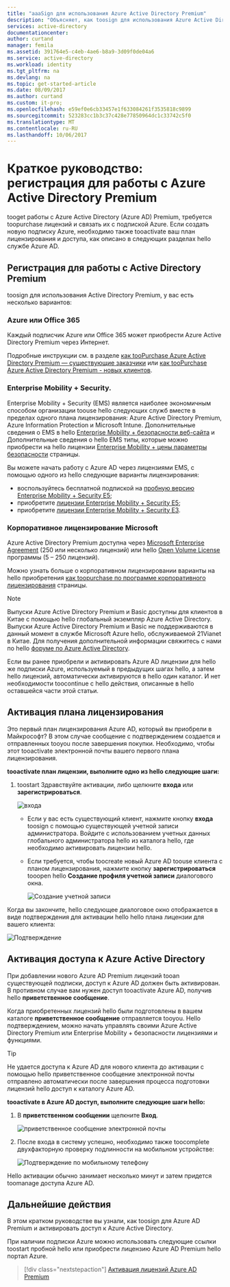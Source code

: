 ```yaml
---
title: "aaaSign для использования Azure Active Directory Premium"
description: "Объясняет, как toosign для использования Azure Active Directory Premium edition."
services: active-directory
documentationcenter: 
author: curtand
manager: femila
ms.assetid: 391764e5-c4eb-4ae6-b8a9-3d09f0de04a6
ms.service: active-directory
ms.workload: identity
ms.tgt_pltfrm: na
ms.devlang: na
ms.topic: get-started-article
ms.date: 08/09/2017
ms.author: curtand
ms.custom: it-pro;
ms.openlocfilehash: e59ef0e6cb33457e1f633084261f3535818c9899
ms.sourcegitcommit: 523283cc1b3c37c428e77850964dc1c33742c5f0
ms.translationtype: MT
ms.contentlocale: ru-RU
ms.lasthandoff: 10/06/2017
---
```

# <a name="quickstart-sign-up-for-azure-active-directory-premium"></a>Краткое руководство: регистрация для работы с Azure Active Directory Premium
tooget работы с Azure Active Directory (Azure AD) Premium, требуется toopurchase лицензий и связать их с подпиской Azure. Если создать новую подписку Azure, необходимо также tooactivate ваш план лицензирования и доступа, как описано в следующих разделах hello службе Azure AD. 

## <a name="sign-up-for-active-directory-premium"></a>Регистрация для работы с Active Directory Premium
toosign для использования Active Directory Premium, у вас есть несколько вариантов: 

### <a name="azure-or-office-365"></a>Azure или Office 365 
Каждый подписчик Azure или Office 365 может приобрести Azure Active Directory Premium через Интернет. 

Подробные инструкции см. в разделе [как tooPurchase Azure Active Directory Premium — существующие заказчики](https://channel9.msdn.com/Series/Azure-Active-Directory-Videos-Demos/How-to-Purchase-Azure-Active-Directory-Premium-Existing-Customer) или [как tooPurchase Azure Active Directory Premium - новых клиентов](https://channel9.msdn.com/Series/Azure-Active-Directory-Videos-Demos/How-to-Purchase-Azure-Active-Directory-Premium-New-Customers).  

### <a name="enterprise-mobility--security"></a>Enterprise Mobility + Security.
Enterprise Mobility + Security (EMS) является наиболее экономичным способом организации toouse hello следующих служб вместе в пределах одного плана лицензирования: Azure Active Directory Premium, Azure Information Protection и Microsoft Intune. Дополнительные сведения о EMS в hello [Enterprise Mobility + безопасности веб-сайта](https://www.microsoft.com/cloud-platform/enterprise-mobility-security) и Дополнительные сведения о hello EMS типы, которые можно приобрести на hello лицензии [Enterprise Mobility + цены параметры безопасности](https://www.microsoft.com/cloud-platform/enterprise-mobility-security-pricing) страницы.  

Вы можете начать работу с Azure AD через лицензиями EMS, с помощью одного из hello следующие варианты лицензирования:

- воспользуйтесь бесплатной подпиской на [пробную версию Enterprise Mobility + Security E5](https://signup.microsoft.com/Signup?OfferId=87dd2714-d452-48a0-a809-d2f58c4f68b7&ali=1);
- приобретите [лицензии Enterprise Mobility + Security E5](https://signup.microsoft.com/Signup?OfferId=e6de2192-536a-4dc3-afdc-9e2602b6c790&ali=1);
- приобретите [лицензии Enterprise Mobility + Security E3](https://signup.microsoft.com/Signup?OfferId=4BBA281F-95E8-4136-8B0F-037D6062F54C&ali=1).

### <a name="microsoft-volume-licensing"></a>Корпоративное лицензирование Microsoft
Azure Active Directory Premium доступна через [Microsoft Enterprise Agreement](https://www.microsoft.com/en-us/licensing/licensing-programs/enterprise.aspx) (250 или несколько лицензий) или hello [Open Volume License](https://www.microsoft.com/en-us/licensing/licensing-programs/open-license.aspx) программы (5 – 250 лицензий).

Можно узнать больше о корпоративном лицензировании варианты на hello приобретения [как toopurchase по программе корпоративного лицензирования](https://www.microsoft.com/licensing/how-to-buy/how-to-buy.aspx) страницы.

> [!NOTE]
> Выпуски Azure Active Directory Premium и Basic доступны для клиентов в Китае с помощью hello глобальный экземпляр Azure Active Directory. Выпуски Azure Active Directory Premium и Basic не поддерживаются в данный момент в службе Microsoft Azure hello, обслуживаемой 21Vianet в Китае. Для получения дополнительной информации свяжитесь с нами по hello [форуме по Azure Active Directory](https://feedback.azure.com/forums/169401-azure-active-directory/).
> 
> 

Если вы ранее приобрели и активировать Azure AD лицензии для hello же подписки Azure, используемый в предыдущих шагах hello, а затем hello лицензий, автоматически активируются в hello один каталог. И нет необходимости toocontinue с hello действия, описанные в hello оставшейся части этой статьи.

## <a name="activate-your-license-plan"></a>Активация плана лицензирования
Это первый план лицензирования Azure AD, который вы приобрели в Майкрософт? В этом случае сообщение с подтверждением создается и отправленных tooyou после завершения покупки. Необходимо, чтобы этот tooactivate электронной почты вашего первого плана лицензирования.

**tooactivate план лицензии, выполните одно из hello следующие шаги:**

1. toostart Здравствуйте активации, либо щелкните **входа** или **зарегистрироваться**.
   
    ![входа][1]

    - Если у вас есть существующий клиент, нажмите кнопку **входа** toosign с помощью существующей учетной записи администратора. Войдите с использованием учетных данных глобального администратора hello из каталога hello, где необходимо активировать лицензии hello.

    - Если требуется, чтобы toocreate новый Azure AD toouse клиента с планом лицензирования, нажмите кнопку **зарегистрироваться** tooopen hello **Создание профиля учетной записи** диалогового окна.

        ![Создание учетной записи][2]

Когда вы закончите, hello следующее диалоговое окно отображается в виде подтверждения для активации hello hello плана лицензии для вашего клиента:

![Подтверждение][3]

## <a name="activate-your-azure-active-directory-access"></a>Активация доступа к Azure Active Directory
При добавлении нового Azure AD Premium лицензий tooan существующей подписки, доступ к Azure AD должен быть активирован. В противном случае вам нужен доступ tooactivate Azure AD, получив hello **приветственное сообщение**.  

Когда приобретенных лицензий hello были подготовлены в вашем каталоге **приветственное сообщение** отправляется tooyou. Hello подтверждением, можно начать управлять своими Azure Active Directory Premium или Enterprise Mobility + безопасности лицензиями и функциями. 

> [!TIP]
> Не удается доступа к Azure AD для нового клиента до активации с помощью hello приветственное сообщение электронной почты отправлено автоматически после завершения процесса подготовки лицензий hello доступ к каталогу Azure AD. 

**tooactivate в Azure AD доступ, выполните следующие шаги hello:**

1. В **приветственном сообщении** щелкните **Вход**. 
   
    ![приветственное сообщение электронной почты][4]
2. После входа в систему успешно, необходимо также toocomplete двухфакторную проверку подлинности на мобильном устройстве:
   
    ![Подтверждение по мобильному телефону][5]

Hello активации обычно занимает несколько минут и затем придется toomanage доступа Azure AD. 

## <a name="next-steps"></a>Дальнейшие действия
В этом кратком руководстве вы узнали, как toosign для Azure AD Premium и активировать доступ к Azure Active Directory. 

При наличии подписки Azure можно использовать следующие ссылки toostart пробной hello или приобрести лицензию Azure AD Premium hello портал Azure.

> [!div class="nextstepaction"]
> [Активация лицензий Azure AD Premium](https://aad.portal.azure.com/#blade/Microsoft_AAD_IAM/TryBuyProductBlade) 

<!--Image references-->
[1]: ./media/active-directory-get-started-premium/MOLSEmail.png
[2]: ./media/active-directory-get-started-premium/MOLSAccountProfile.png
[3]: ./media/active-directory-get-started-premium/MOLSThankYou.png
[4]: ./media/active-directory-get-started-premium/AADEmail.png
[5]: ./media/active-directory-get-started-premium/SignUppage.png
[6]: ./media/active-directory-get-started-premium/Subscriptionspage.png
[7]: ./media/active-directory-get-started-premium/Premiuminportal.png
[8]: ./media/active-directory-get-started-premium/Premiuminportal_large.png
[9]: ./media/active-directory-get-started-premium/Signuppage_oops.png
[10]: ./media/active-directory-get-started-premium/contosolicenseplan.png
[11]: ./media/active-directory-get-started-premium/Assignlicensespicker.png
[12]: ./media/active-directory-get-started-premium/Usagelocation.png